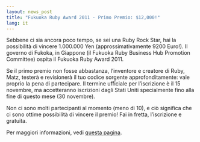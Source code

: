 ```yaml
---
layout: news_post
title: "Fukuoka Ruby Award 2011 - Primo Premio: $12,000!"
lang: it
---
```


Sebbene ci sia ancora poco tempo, se sei una Ruby Rock Star, hai la
possibilità di vincere 1.000.000 Yen (approssimativamente 9200 Euro!).
Il governo di Fukoka, in Giappone (il Fukuoka Ruby Business Hub
Promotion Committee) ospita il Fukuoka Ruby Award 2011.

Se il primo premio non fosse abbastanza, l’inventore e creatore di Ruby,
Matz, testerà e revisionerà il tuo codice sorgente approfonditamente:
vale proprio la pena di partecipare. Il termine ufficiale per
l’iscrizione è il 15 novembre, ma accetteranno iscrizioni dagli Stati
Uniti specialmente fino alla fine di questo mese (30 novembre).

Non ci sono molti partecipanti al momento (meno di 10), e ciò significa
che ci sono ottime possibilità di vincere il premio! Fai in fretta,
l’iscrizione e gratuita.

Per maggiori informazioni, vedi [questa pagina][1].



[1]: http://www.f-ruby.com/en/news/information/11 
